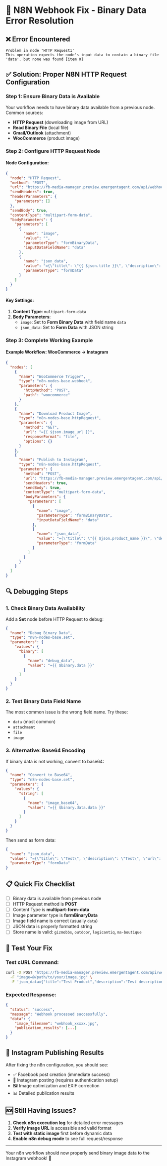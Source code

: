 # 🔧 N8N Webhook Fix - Binary Data Error Resolution

## ❌ Error Encountered
```
Problem in node 'HTTP Request1'
This operation expects the node's input data to contain a binary file 'data', but none was found [item 0]
```

## ✅ Solution: Proper N8N HTTP Request Configuration

### Step 1: Ensure Binary Data is Available

Your workflow needs to have binary data available from a previous node. Common sources:
- **HTTP Request** (downloading image from URL)
- **Read Binary File** (local file)
- **Gmail/Outlook** (attachment)
- **WooCommerce** (product image)

### Step 2: Configure HTTP Request Node

#### Node Configuration:
```json
{
  "node": "HTTP Request",
  "method": "POST",
  "url": "https://fb-media-manager.preview.emergentagent.com/api/webhook",
  "sendHeaders": true,
  "headerParameters": {
    "parameters": []
  },
  "sendBody": true,
  "contentType": "multipart-form-data",
  "bodyParameters": {
    "parameters": [
      {
        "name": "image",
        "value": "",
        "parameterType": "formBinaryData",
        "inputDataFieldName": "data"
      },
      {
        "name": "json_data",
        "value": "={\"title\": \"{{ $json.title }}\", \"description\": \"{{ $json.description }}\", \"url\": \"{{ $json.url }}\", \"store\": \"gizmobbs\"}",
        "parameterType": "formData"
      }
    ]
  }
}
```

#### Key Settings:
1. **Content Type**: `multipart-form-data`
2. **Body Parameters**:
   - `image`: Set to **Form Binary Data** with field name `data`
   - `json_data`: Set to **Form Data** with JSON string

### Step 3: Complete Working Example

#### Example Workflow: WooCommerce → Instagram

```json
{
  "nodes": [
    {
      "name": "WooCommerce Trigger",
      "type": "n8n-nodes-base.webhook",
      "parameters": {
        "httpMethod": "POST",
        "path": "woocommerce"
      }
    },
    {
      "name": "Download Product Image",
      "type": "n8n-nodes-base.httpRequest",
      "parameters": {
        "method": "GET",
        "url": "={{ $json.image_url }}",
        "responseFormat": "file",
        "options": {}
      }
    },
    {
      "name": "Publish to Instagram",
      "type": "n8n-nodes-base.httpRequest",
      "parameters": {
        "method": "POST",
        "url": "https://fb-media-manager.preview.emergentagent.com/api/webhook",
        "sendHeaders": true,
        "sendBody": true,
        "contentType": "multipart-form-data",
        "bodyParameters": {
          "parameters": [
            {
              "name": "image",
              "parameterType": "formBinaryData",
              "inputDataFieldName": "data"
            },
            {
              "name": "json_data",
              "value": "={\"title\": \"{{ $json.product_name }}\", \"description\": \"{{ $json.product_description }}\", \"url\": \"{{ $json.product_url }}\", \"store\": \"gizmobbs\"}",
              "parameterType": "formData"
            }
          ]
        }
      }
    }
  ]
}
```

## 🔍 Debugging Steps

### 1. Check Binary Data Availability
Add a **Set** node before HTTP Request to debug:
```json
{
  "name": "Debug Binary Data",
  "type": "n8n-nodes-base.set",
  "parameters": {
    "values": {
      "binary": [
        {
          "name": "debug_data",
          "value": "={{ $binary.data }}"
        }
      ]
    }
  }
}
```

### 2. Test Binary Data Field Name
The most common issue is the wrong field name. Try these:
- `data` (most common)
- `attachment`
- `file`
- `image`

### 3. Alternative: Base64 Encoding
If binary data is not working, convert to base64:

```json
{
  "name": "Convert to Base64",
  "type": "n8n-nodes-base.set",
  "parameters": {
    "values": {
      "string": [
        {
          "name": "image_base64",
          "value": "={{ $binary.data.data }}"
        }
      ]
    }
  }
}
```

Then send as form data:
```json
{
  "name": "json_data",
  "value": "={\"title\": \"Test\", \"description\": \"Test\", \"url\": \"https://example.com\", \"image_base64\": \"{{ $json.image_base64 }}\"}",
  "parameterType": "formData"
}
```

## 📋 Quick Fix Checklist

- [ ] Binary data is available from previous node
- [ ] HTTP Request method is **POST**
- [ ] Content Type is **multipart-form-data**
- [ ] Image parameter type is **formBinaryData**
- [ ] Image field name is correct (usually `data`)
- [ ] JSON data is properly formatted string
- [ ] Store name is valid: `gizmobbs`, `outdoor`, `logicantiq`, `ma-boutique`

## 🧪 Test Your Fix

### Test cURL Command:
```bash
curl -X POST "https://fb-media-manager.preview.emergentagent.com/api/webhook" \
  -F "image=@/path/to/your/image.jpg" \
  -F 'json_data={"title":"Test Product","description":"Test description","url":"https://example.com/product","store":"gizmobbs"}'
```

### Expected Response:
```json
{
  "status": "success",
  "message": "Webhook processed successfully",
  "data": {
    "image_filename": "webhook_xxxxx.jpg",
    "publication_results": [...]
  }
}
```

## 🎯 Instagram Publishing Results

After fixing the n8n configuration, you should see:
- ✅ Facebook post creation (immediate success)
- 📱 Instagram posting (requires authentication setup)
- 🖼️ Image optimization and EXIF correction
- 📊 Detailed publication results

## 🆘 Still Having Issues?

1. **Check n8n execution log** for detailed error messages
2. **Verify image URL** is accessible and valid format
3. **Test with static image** first before dynamic data
4. **Enable n8n debug mode** to see full request/response

---

Your n8n workflow should now properly send binary image data to the Instagram webhook! 🚀